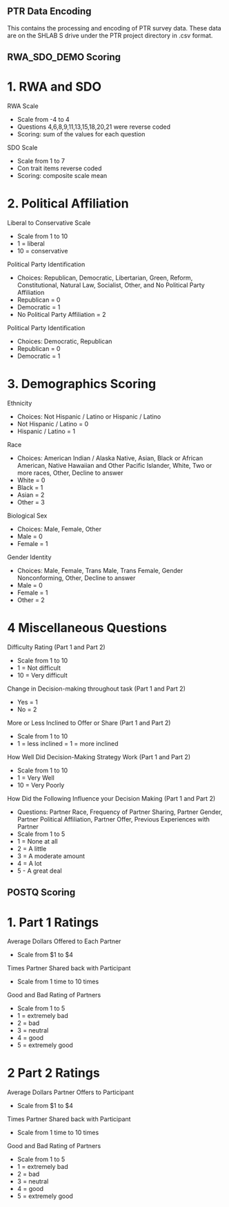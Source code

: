 ## PTR Data Encoding 

This contains the processing and encoding of PTR survey data. These data are on the SHLAB S drive under the PTR project directory in .csv format. 

## RWA_SDO_DEMO Scoring
# 1. **RWA and SDO** 

RWA Scale 
- Scale from -4 to 4 
- Questions 4,6,8,9,11,13,15,18,20,21 were reverse coded 
- Scoring: sum of the values for each question

SDO Scale 
- Scale from 1 to 7
- Con trait items reverse coded 
- Scoring: composite scale mean

# 2. **Political Affiliation**

Liberal to Conservative Scale 
- Scale from 1 to 10
- 1 = liberal
- 10 = conservative 

Political Party Identification
- Choices: Republican, Democratic, Libertarian, Green, Reform, Constitutional, Natural Law, Socialist, Other, and No Political Party Affiliation
- Republican = 0
- Democratic = 1
- No Political Party Affiliation = 2

Political Party Identification
- Choices: Democratic, Republican
- Republican = 0
- Democratic = 1

# 3. **Demographics Scoring**

Ethnicity
- Choices: Not Hispanic / Latino or Hispanic / Latino
- Not Hispanic / Latino = 0
- Hispanic / Latino = 1

Race
- Choices: American Indian / Alaska Native, Asian, Black or African American, Native Hawaiian and Other Pacific Islander, White, Two or more races, Other, Decline to answer 
- White = 0
- Black = 1
- Asian = 2
- Other = 3

Biological Sex 
- Choices: Male, Female, Other 
- Male = 0
- Female = 1

Gender Identity 
- Choices: Male, Female, Trans Male, Trans Female, Gender Nonconforming, Other, Decline to answer
- Male = 0 
- Female = 1
- Other = 2 

# 4 **Miscellaneous Questions**

Difficulty Rating (Part 1 and Part 2)
- Scale from 1 to 10
- 1 = Not difficult 
- 10 = Very difficult 

Change in Decision-making throughout task (Part 1 and Part 2)
- Yes = 1
- No = 2

More or Less Inclined to Offer or Share (Part 1 and Part 2)
- Scale from 1 to 10
- 1 = less inclined
= 1 = more inclined 

How Well Did Decision-Making Strategy Work (Part 1 and Part 2)
- Scale from 1 to 10 
- 1 = Very Well
- 10 = Very Poorly 

How Did the Following Influence your Decision Making (Part 1 and Part 2) 
- Questions: Partner Race, Frequency of Partner Sharing, Partner Gender, Partner Political Affiliation, Partner Offer, Previous Experiences with Partner 
- Scale from 1 to 5
- 1 = None at all
- 2 = A little
- 3 = A moderate amount 
- 4 = A lot
- 5 - A great deal

## POSTQ Scoring 
# 1. **Part 1 Ratings**

Average Dollars Offered to Each Partner 
- Scale from $1 to $4 

Times Partner Shared back with Participant 
- Scale from 1 time to 10 times 

Good and Bad Rating of Partners 
- Scale from 1 to 5 
- 1 = extremely bad 
- 2 = bad
- 3 = neutral
- 4 = good 
- 5 = extremely good 


# 2 **Part 2 Ratings** 

Average Dollars Partner Offers to Participant 
- Scale from $1 to $4 

Times Partner Shared back with Participant 
- Scale from 1 time to 10 times 

Good and Bad Rating of Partners 
- Scale from 1 to 5 
- 1 = extremely bad 
- 2 = bad
- 3 = neutral
- 4 = good 
- 5 = extremely good 
